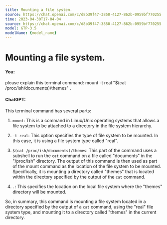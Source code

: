 ```yaml
---
title: Mounting a file system.
source: https://chat.openai.com/c/d8b39f47-3850-4127-862b-0959bf770255
time: 2023-04-30T17-04-04
source: https://chat.openai.com/c/d8b39f47-3850-4127-862b-0959bf770255
model: GTP-3.5
modelName: {model_name}
---
```


# Mounting a file system.

#### You:
please explain this terminal command:
mount -t real "$(cat /proc/ish/documents)/themes" .

#### ChatGPT:
This terminal command has several parts:

1. `mount`: This is a command in Linux/Unix operating systems that allows a file system to be attached to a directory in the file system hierarchy.

2. `-t real`: This option specifies the type of file system to be mounted. In this case, it is using a file system type called "real".

3. `$(cat /proc/ish/documents)/themes`: This part of the command uses a subshell to run the `cat` command on a file called "documents" in the "/proc/ish" directory. The output of this command is then used as part of the mount command as the location of the file system to be mounted. Specifically, it is mounting a directory called "themes" that is located within the directory specified by the output of the `cat` command.

4. `.`: This specifies the location on the local file system where the "themes" directory will be mounted.

So, in summary, this command is mounting a file system located in a directory specified by the output of a `cat` command, using the "real" file system type, and mounting it to a directory called "themes" in the current directory.
